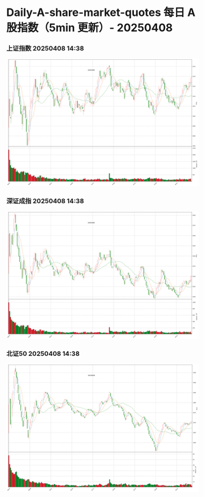 
# Daily-A-share-market-quotes 每日 A 股指数（5min 更新）- 20250408

### 上证指数 20250408 14:38
![](./fig/2025/4/20250408-sh000001.png)

### 深证成指 20250408 14:38
![](./fig/2025/4/20250408-sz399001.png)

### 北证50 20250408 14:38
![](./fig/2025/4/20250408-bj899050.png)
